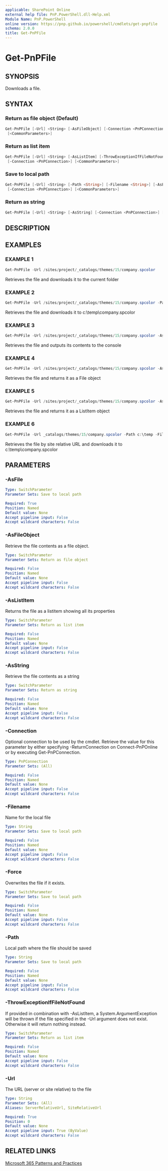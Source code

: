 ```yaml
---
applicable: SharePoint Online
external help file: PnP.PowerShell.dll-Help.xml
Module Name: PnP.PowerShell
online version: https://pnp.github.io/powershell/cmdlets/get-pnpfile
schema: 2.0.0
title: Get-PnPFile
---
```


# Get-PnPFile

## SYNOPSIS
Downloads a file.

## SYNTAX

### Return as file object (Default)
```powershell
Get-PnPFile [-Url] <String> [-AsFileObject] [-Connection <PnPConnection>]
 [<CommonParameters>]
```

### Return as list item
```powershell
Get-PnPFile [-Url] <String> [-AsListItem] [-ThrowExceptionIfFileNotFound] 
 [-Connection <PnPConnection>] [<CommonParameters>]
```

### Save to local path
```powershell
Get-PnPFile [-Url] <String> [-Path <String>] [-Filename <String>] [-AsFile] [-Force] 
 [-Connection <PnPConnection>] [<CommonParameters>]
```

### Return as string
```powershell
Get-PnPFile [-Url] <String> [-AsString] [-Connection <PnPConnection>] [<CommonParameters>]
```

## DESCRIPTION

## EXAMPLES

### EXAMPLE 1
```powershell
Get-PnPFile -Url /sites/project/_catalogs/themes/15/company.spcolor
```

Retrieves the file and downloads it to the current folder

### EXAMPLE 2
```powershell
Get-PnPFile -Url /sites/project/_catalogs/themes/15/company.spcolor -Path c:\temp -FileName company.spcolor -AsFile
```

Retrieves the file and downloads it to c:\temp\company.spcolor

### EXAMPLE 3
```powershell
Get-PnPFile -Url /sites/project/_catalogs/themes/15/company.spcolor -AsString
```

Retrieves the file and outputs its contents to the console

### EXAMPLE 4
```powershell
Get-PnPFile -Url /sites/project/_catalogs/themes/15/company.spcolor -AsFile
```

Retrieves the file and returns it as a File object

### EXAMPLE 5
```powershell
Get-PnPFile -Url /sites/project/_catalogs/themes/15/company.spcolor -AsListItem
```

Retrieves the file and returns it as a ListItem object

### EXAMPLE 6
```powershell
Get-PnPFile -Url _catalogs/themes/15/company.spcolor -Path c:\temp -FileName company.spcolor -AsFile
```

Retrieves the file by site relative URL and downloads it to c:\temp\company.spcolor

## PARAMETERS

### -AsFile

```yaml
Type: SwitchParameter
Parameter Sets: Save to local path

Required: True
Position: Named
Default value: None
Accept pipeline input: False
Accept wildcard characters: False
```

### -AsFileObject
Retrieve the file contents as a file object.

```yaml
Type: SwitchParameter
Parameter Sets: Return as file object

Required: False
Position: Named
Default value: None
Accept pipeline input: False
Accept wildcard characters: False
```

### -AsListItem
Returns the file as a listitem showing all its properties

```yaml
Type: SwitchParameter
Parameter Sets: Return as list item

Required: False
Position: Named
Default value: None
Accept pipeline input: False
Accept wildcard characters: False
```

### -AsString
Retrieve the file contents as a string

```yaml
Type: SwitchParameter
Parameter Sets: Return as string

Required: False
Position: Named
Default value: None
Accept pipeline input: False
Accept wildcard characters: False
```

### -Connection
Optional connection to be used by the cmdlet. Retrieve the value for this parameter by either specifying -ReturnConnection on Connect-PnPOnline or by executing Get-PnPConnection.

```yaml
Type: PnPConnection
Parameter Sets: (All)

Required: False
Position: Named
Default value: None
Accept pipeline input: False
Accept wildcard characters: False
```

### -Filename
Name for the local file

```yaml
Type: String
Parameter Sets: Save to local path

Required: False
Position: Named
Default value: None
Accept pipeline input: False
Accept wildcard characters: False
```

### -Force
Overwrites the file if it exists.

```yaml
Type: SwitchParameter
Parameter Sets: Save to local path

Required: False
Position: Named
Default value: None
Accept pipeline input: False
Accept wildcard characters: False
```

### -Path
Local path where the file should be saved

```yaml
Type: String
Parameter Sets: Save to local path

Required: False
Position: Named
Default value: None
Accept pipeline input: False
Accept wildcard characters: False
```

### -ThrowExceptionIfFileNotFound
If provided in combination with -AsListItem, a System.ArgumentException will be thrown if the file specified in the -Url argument does not exist. Otherwise it will return nothing instead.

```yaml
Type: SwitchParameter
Parameter Sets: Return as list item

Required: False
Position: Named
Default value: None
Accept pipeline input: False
Accept wildcard characters: False
```

### -Url
The URL (server or site relative) to the file

```yaml
Type: String
Parameter Sets: (All)
Aliases: ServerRelativeUrl, SiteRelativeUrl

Required: True
Position: 0
Default value: None
Accept pipeline input: True (ByValue)
Accept wildcard characters: False
```



## RELATED LINKS

[Microsoft 365 Patterns and Practices](https://aka.ms/m365pnp)